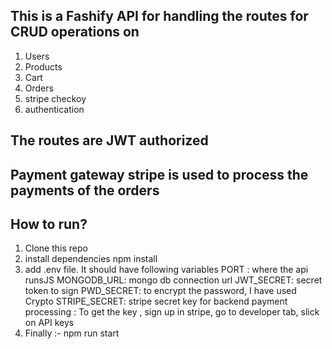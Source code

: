 ## This is a Fashify API for handling the routes for CRUD operations on 
1. Users
2. Products
3. Cart
4. Orders
5. stripe checkoy
6. authentication

## The routes are JWT authorized

## Payment gateway stripe is used to process the payments of the orders


## How to run?
1. Clone this repo
2. install dependencies
    npm install
3. add .env file. It should have following variables
    PORT : where the api runsJS
    MONGODB_URL: mongo db connection url
    JWT_SECRET: secret token to sign 
    PWD_SECRET: to encrypt the password, I have used Crypto
    STRIPE_SECRET: stripe secret key for backend payment processing
                 : To get the key , sign up in stripe, go to developer tab, slick on API keys
4. Finally :- npm run start
